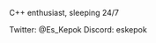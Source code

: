 C++ enthusiast, sleeping 24/7

Twitter: @Es_Kepok
Discord: eskepok

<!---
icefox711/icefox711 is a ✨ special ✨ repository because its `README.md` (this file) appears on your GitHub profile.
You can click the Preview link to take a look at your changes.
--->

